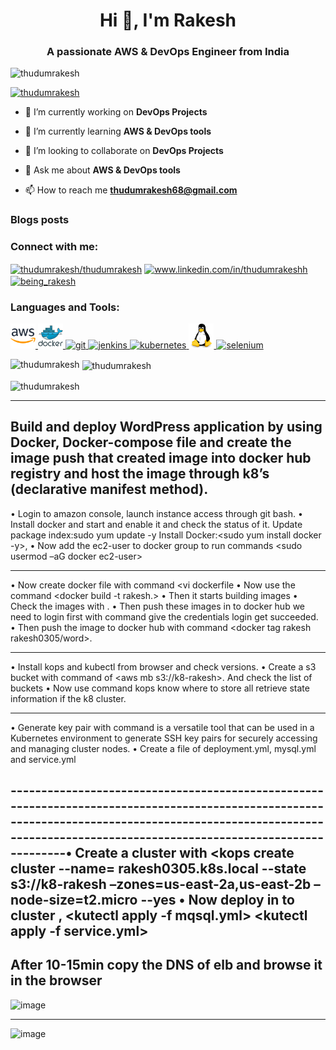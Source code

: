 
<h1 align="center">Hi 👋, I'm Rakesh</h1>
<h3 align="center">A passionate AWS & DevOps Engineer from India</h3>


<p align="left"> <img src="https://komarev.com/ghpvc/?username=thudumrakesh&label=Profile%20views&color=0e75b6&style=flat" alt="thudumrakesh" /> </p>

<p align="left"> <a href="https://github.com/ryo-ma/github-profile-trophy"><img src="https://github-profile-trophy.vercel.app/?username=thudumrakesh" alt="thudumrakesh" /></a> </p>

- 🔭 I’m currently working on **DevOps Projects**

- 🌱 I’m currently learning **AWS & DevOps tools**

- 👯 I’m looking to collaborate on **DevOps Projects**

- 💬 Ask me about **AWS & DevOps tools**

- 📫 How to reach me **thudumrakesh68@gmail.com**

### Blogs posts
<!-- BLOG-POST-LIST:START -->
<!-- BLOG-POST-LIST:END -->

<h3 align="left">Connect with me:</h3>
<p align="left">
<a href="https://dev.to/thudumrakesh/thudumrakesh" target="blank"><img align="center" src="https://raw.githubusercontent.com/rahuldkjain/github-profile-readme-generator/master/src/images/icons/Social/devto.svg" alt="thudumrakesh/thudumrakesh" height="30" width="40" /></a>
<a href="https://linkedin.com/in/www.linkedin.com/in/thudumrakeshh" target="blank"><img align="center" src="https://raw.githubusercontent.com/rahuldkjain/github-profile-readme-generator/master/src/images/icons/Social/linked-in-alt.svg" alt="www.linkedin.com/in/thudumrakeshh" height="30" width="40" /></a>
<a href="https://instagram.com/being_rakesh" target="blank"><img align="center" src="https://raw.githubusercontent.com/rahuldkjain/github-profile-readme-generator/master/src/images/icons/Social/instagram.svg" alt="being_rakesh" height="30" width="40" /></a>
</p>

<h3 align="left">Languages and Tools:</h3>
<p align="left"> <a href="https://aws.amazon.com" target="_blank" rel="noreferrer"> <img src="https://raw.githubusercontent.com/devicons/devicon/master/icons/amazonwebservices/amazonwebservices-original-wordmark.svg" alt="aws" width="40" height="40"/> </a> <a href="https://www.docker.com/" target="_blank" rel="noreferrer"> <img src="https://raw.githubusercontent.com/devicons/devicon/master/icons/docker/docker-original-wordmark.svg" alt="docker" width="40" height="40"/> </a> <a href="https://git-scm.com/" target="_blank" rel="noreferrer"> <img src="https://www.vectorlogo.zone/logos/git-scm/git-scm-icon.svg" alt="git" width="40" height="40"/> </a> <a href="https://www.jenkins.io" target="_blank" rel="noreferrer"> <img src="https://www.vectorlogo.zone/logos/jenkins/jenkins-icon.svg" alt="jenkins" width="40" height="40"/> </a> <a href="https://kubernetes.io" target="_blank" rel="noreferrer"> <img src="https://www.vectorlogo.zone/logos/kubernetes/kubernetes-icon.svg" alt="kubernetes" width="40" height="40"/> </a> <a href="https://www.linux.org/" target="_blank" rel="noreferrer"> <img src="https://raw.githubusercontent.com/devicons/devicon/master/icons/linux/linux-original.svg" alt="linux" width="40" height="40"/> </a> <a href="https://www.selenium.dev" target="_blank" rel="noreferrer"> <img src="https://raw.githubusercontent.com/detain/svg-logos/780f25886640cef088af994181646db2f6b1a3f8/svg/selenium-logo.svg" alt="selenium" width="40" height="40"/> </a> </p>

<p><img align="left" src="https://github-readme-stats.vercel.app/api/top-langs?username=thudumrakesh&show_icons=true&locale=en&layout=compact" alt="thudumrakesh" /></p>

<p>&nbsp;<img align="center" src="https://github-readme-stats.vercel.app/api?username=thudumrakesh&show_icons=true&locale=en" alt="thudumrakesh" /></p>

<p><img align="center" src="https://github-readme-streak-stats.herokuapp.com/?user=thudumrakesh&" alt="thudumrakesh" /></p>

--------------------------------------------------------------------------------------------------------------------------------------------------------------------
Build and deploy WordPress application by using Docker,
Docker-compose file and create the image push that created image into docker hub registry and host the image through k8’s (declarative manifest method).
---------------------------------------------------------------------------------------------------------------------------------------------------------------------------------------------------------------------

•	Login to amazon console, launch instance access through git bash.
•	Install docker and start and enable it and check the status of it.
   Update package index:sudo yum update -y
   Install Docker:<sudo yum install docker -y>, <sudo service docker start>
•	Now add the ec2-user to docker group to run commands 
  <sudo usermod –aG docker ec2-user>
  
 --------------------------------------------------------------------------------------------------------------------------------------------------------------------------------------------------------------- 

•	Now create docker file with command <vi dockerfile
•	Now use the command <docker build -t rakesh.>
•	Then it starts building images
•	Check the images with <docker images>.
•	Then push these images in to docker hub we need to login first with command <docker login> give the credentials login get succeeded.
•	Then push the image to docker hub with command <docker tag rakesh rakesh0305/word>.

---------------------------------------------------------------------------------------------------------------------------------------------------------------------------------------------------------------------

•	Install kops and kubectl from browser and check versions.
•	Create a s3 bucket with command of <aws mb s3://k8-rakesh>. And check the list of buckets
•	Now use command 
  <export KOPS_STATE_STORE=S3://k8-rakesh> 
  kops know where to store all retrieve state information if the k8 cluster.
  
  -------------------------------------------------------------------------------------------------------------------------------------------------------------------------------------------------------------------

•	Generate key pair with command <ssh-keygen> is a versatile tool that can be used in a Kubernetes environment to generate SSH key pairs for securely accessing and managing cluster nodes.
•	Create a file of deployment.yml, mysql.yml and service.yml  

---------------------------------------------------------------------------------------------------------------------------------------------------------------------------------------------------------------------•	Create a cluster with 
  <kops create cluster  --name= rakesh0305.k8s.local --state s3://k8-rakesh –zones=us-east-2a,us-east-2b –node-size=t2.micro --yes
•	Now deploy in to cluster ,
  <kutectl apply -f mqsql.yml>
  <kutectl apply -f  service.yml>
  ------------------------------------------------------------------------------------------------------------------------------------------------------------------------------------------------------------------
  After 10-15min copy the DNS of elb and browse it in the browser
  ------------------------------------------------------------------------------------------------------------------------------------------------------------------------------------------------------------------
 ![image](https://github.com/thudumrakesh/k8-wordpress/assets/144659414/0fd91490-bcf1-463a-bd90-b056168b71ae)
 
  -------------------------------------------------------------------------------------------------------------------------------------------------------------------------------------------------------------------
  
  ![image](https://github.com/thudumrakesh/k8-wordpress/assets/144659414/12557db6-d75f-4327-84e5-2ec068e52b61)
  








